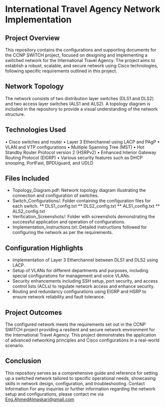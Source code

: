 # International Travel Agency Network Implementation
## Project Overview
This repository contains the configurations and supporting documents for the CCNP SWITCH project, focused on designing and implementing a switched network for the International Travel Agency. The project aims to establish a robust, scalable, and secure network using Cisco technologies, following specific requirements outlined in this project.
## Network Topology
The network consists of two distribution layer switches (DLS1 and DLS2) and two access layer switches (ALS1 and ALS2). A topology diagram is included in the repository to provide a visual understanding of the network structure.
## Technologies Used
•	Cisco switches and router
•	Layer 3 Etherchannel using LACP and PAgP
•	VLAN and VTP configurations
•	Multiple Spanning Tree (MST)
•	Hot Standby Router Protocol version 2 (HSRPv2)
•	Enhanced Interior Gateway Routing Protocol (EIGRP)
•	Various security features such as DHCP snooping, PortFast, BPDUguard, and UDLD
## Files Included
* Topology_Diagram.pdf: Network topology diagram illustrating the connection and configuration of switches.
* Switch_Configurations/: Folder containing the configuration files for each switch.
** DLS1_config.txt
** DLS2_config.txt
** ALS1_config.txt
** ALS2_config.txt
* Verification_Screenshots/: Folder with screenshots demonstrating the successful application and operation of configurations.
* Implementation_Instructions.txt: Detailed instructions followed for configuring the network as per the requirements.
## Configuration Highlights
* Implementation of Layer 3 Etherchannel between DLS1 and DLS2 using LACP.
* Setup of VLANs for different departments and purposes, including special configurations for management and voice VLANs.
* Security enhancements including SSH setup, port security, and access control lists (ACLs) to regulate network access and enhance security.
* Routing and redundancy configurations using EIGRP and HSRP to ensure network reliability and fault tolerance.
## Project Outcomes
The configured network meets the requirements set out in the CCNP SWITCH project providing a resilient and secure network environment for the International Travel Agency. This project demonstrates the application of advanced networking principles and Cisco configurations in a real-world scenario.
## Conclusion
This repository serves as a comprehensive guide and reference for setting up a switched network tailored to specific operational needs, showcasing skills in network design, configuration, and troubleshooting.
Contact Information
For any inquiries or further information regarding the network setup and configurations, please contact me via Eng.AhmedAlmaskari@gmail.com
